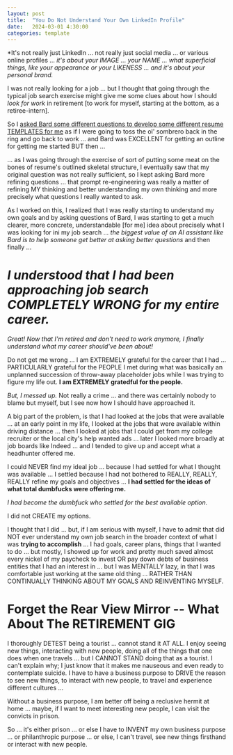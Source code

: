 ```yaml
---
layout: post
title:  "You Do Not Understand Your Own LinkedIn Profile"
date:   2024-03-01 4:30:00
categories: template
---
```



*It's not really just LinkedIn ... not really just social media ... or various online profiles ... *it's about your IMAGE ... your NAME ... what superficial things, like your appearance or your LIKENESS ... and it's about your personal brand.*

I was not really looking for a job ... but I thought that going through the typical job search exercise might give me some clues about how I should *look for work* in retirement [to work for myself, starting at the bottom, as a retiree-intern].


So I [asked Bard some different questions to develop some different resume TEMPLATES for me](https://g.co/bard/share/8a05e2400b69) as if I were going to toss the ol' sombrero back in the ring and go back to work ... and Bard was EXCELLENT for getting an outline for getting me started BUT then ... 

... as I was going through the exercise of sort of putting some meat on the bones of resume's outlined skeletal structure, I eventually saw that my original question was not really sufficient, so I kept asking Bard more refining questions ... that prompt re-engineering was really a matter of refining MY thinking and better understanding my own thinking and more precisely what questions I really wanted to ask.

As I worked on this, I realized that I was really starting to understand my own goals and by asking questions of Bard, I was starting to get a much clearer, more concrete, understandable [for me] idea about precisely what I was looking for ini my job search ... *the biggest value of an AI assistant like Bard is to help someone get better at asking better questions* and then finally ...

# ***I understood that I had been approaching job search COMPLETELY WRONG for my entire career.***

*Great! Now that I'm retired and don't need to work anymore, I finally understand what my career should've been about!*

Do not get me wrong ... I am EXTREMELY grateful for the career that I had ... PARTICULARLY grateful for the PEOPLE I met during what was basically an unplanned succession of throw-away placeholder jobs while I was trying to figure my life out.  **I am EXTREMELY gratedful for the people.**

*But, I messed up.* Not really a crime ... and there was certainly nobody to blame but myself, but I see now how I should have approached it.

A big part of the problem, is that I had looked at the jobs that were available ... at an early point in my life, I looked at the jobs that were available within driving distance ... then I looked at jobs that I could get from my college recruiter or the local city's help wanted ads ... later I looked more broadly at job boards like Indeed ... and I tended to give up and accept what a headhunter offered me.

I could NEVER find my ideal job ... because I had settled for what I thought was available ... I settled because I had not bothered to REALLY, REALLY, REALLY refine my goals and objectives ... **I had settled for the ideas of what total dumbfucks were offering me.**

*I had become the dumbfuck who settled for the best available option.*  

I did not CREATE my options. 

I thought that I did ... but, if I am serious with myself, I have to admit that did NOT ever understand my own job search in the broader context of what I was **trying to accomplish** ... I had goals, career plans, things that I wanted to do ... but mostly, I showed up for work and pretty much saved almost every nickel of my paycheck to invest OR pay down debts of business entities that I had an interest in ... but I was MENTALLY lazy, in that I was comfortable just working at the same old thing ... RATHER THAN CONTINUALLY THINKING ABOUT MY GOALS AND REINVENTING MYSELF.

# Forget the Rear View Mirror -- What About The RETIREMENT GIG

I thoroughly DETEST being a tourist ... cannot stand it AT ALL. I enjoy seeing new things, interacting with new people, doing all of the things that one does when one travels ... but I CANNOT STAND doing that as a tourist. I can't explain why; I just know that it makes me nauseous and even ready to contemplate suicide. I have to have a business purpose to DRIVE the reason to see new things, to interact with new people, to travel and experience different cultures ... 

Without a business purpose, I am better off being a reclusive hermit at home ... maybe, if I want to meet interesting new people, I can visit the convicts in prison.

So ... it's either prison ... or else I have to INVENT my own business purpose ... or philanthropic purpose ... or else, I can't travel, see new things firsthand or interact with new people.


